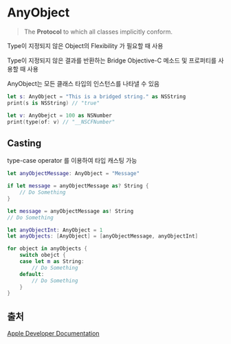 # AnyObject

> The **Protocol** to which all classes implicitly conform.

Type이 지정되지 않은 Object의 Flexibility 가 필요할 때 사용

Type이 지정되지 않은 결과를 반환하는 Bridge Objective-C 메소드 및 프로퍼티를 사용할 때 사용

AnyObject는 모든 클래스 타입의 인스턴스를 나타낼 수 있음

```swift
let s: AnyObject = "This is a bridged string." as NSString
print(s is NSString) // "true"

let v: AnyObejct = 100 as NSNumber
print(type(of: v) // "__NSCFNumber"
```



## Casting

type-case operator 를 이용하여 타입 캐스팅 가능

```swift
let anyObjectMessage: AnyObject = "Message"

if let message = anyObjectMessage as? String {
    // Do Something
}

let message = anyObjectMessage as! String
// Do Something

let anyObjectInt: AnyObject = 1
let anyObjects: [AnyObject] = [anyObjectMessage, anyObjectInt]

for object in anyObjects {
    switch obejct {
    case let m as String:
        // Do Something
    default:
        // Do Something
    }
}
```

## 출처

[Apple Developer Documentation](https://developer.apple.com/documentation/swift/anyobject)
